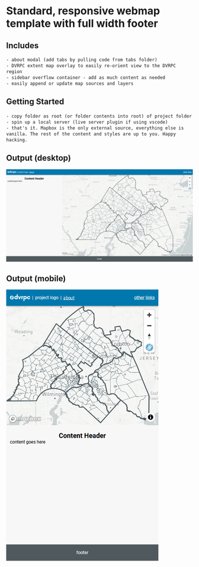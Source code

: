 # Standard, responsive webmap template with full width footer


## Includes
    - about modal (add tabs by pulling code from tabs folder)
    - DVRPC extent map overlay to easily re-orient view to the DVRPC region
    - sidebar overflow container - add as much content as needed
    - easily append or update map sources and layers

## Getting Started
    - copy folder as root (or folder contents into root) of project folder
    - spin up a local server (live server plugin if using vscode)
    - that's it. Mapbox is the only external source, everything else is vanilla. The rest of the content and styles are up to you. Happy hacking. 

## Output (desktop)
![desktop screenshot](./desktop.png)

## Output (mobile)
![mobile screenshot](./mobile.png)